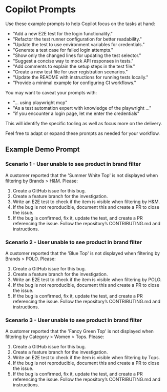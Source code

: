 # Copilot Prompts

Use these example prompts to help Copilot focus on the tasks at hand:

- "Add a new E2E test for the login functionality."
- "Refactor the test runner configuration for better readability."
- "Update the test to use environment variables for credentials."
- "Generate a test case for failed login attempts."
- "Show only the changed lines for updating the test selector."
- "Suggest a concise way to mock API responses in tests."
- "Add comments to explain the setup steps in the test file."
- "Create a new test file for user registration scenarios."
- "Update the README with instructions for running tests locally."
- "Provide a minimal example for configuring CI workflows."

You may want to caveat your prompts with:

- "... using playwright mcp"
- "As a test automation expert with knowledge of the playwright ..."
- "if you encounter a login page, let me enter the credentials"

This will identify the specific tooling as well as focus more on the delivery.

Feel free to adapt or expand these prompts as needed for your workflow.

## Example Demo Prompt

### Scenario 1 - User unable to see product in brand filter

A customer reported that the 'Summer White Top' is not displayed when filtering by Brands > H&M.
Please:

1. Create a GitHub issue for this bug.
2. Create a feature branch for the investigation.
3. Write an E2E test to check if the item is visible when filtering by H&M.
4. If the bug is not reproducible, document this and create a PR to close the issue.
5. If the bug is confirmed, fix it, update the test, and create a PR referencing the issue. Follow the repository’s CONTRIBUTING.md and instructions.

### Scenario 2 - User unable to see product in brand filter

A customer reported that the 'Blue Top' is not displayed when filtering by Brands > POLO.
Please:

1. Create a GitHub issue for this bug.
2. Create a feature branch for the investigation.
3. Write an E2E test to check if the item is visible when filtering by POLO.
4. If the bug is not reproducible, document this and create a PR to close the issue.
5. If the bug is confirmed, fix it, update the test, and create a PR referencing the issue. Follow the repository’s CONTRIBUTING.md and instructions.

### Scenario 3 - User unable to see product in brand filter

A customer reported that the 'Fancy Green Top' is not displayed when filtering by Category > Women > Tops.
Please:

1. Create a GitHub issue for this bug.
2. Create a feature branch for the investigation.
3. Write an E2E test to check if the item is visible when filtering by Tops.
4. If the bug is not reproducible, document this and create a PR to close the issue.
5. If the bug is confirmed, fix it, update the test, and create a PR referencing the issue. Follow the repository’s CONTRIBUTING.md and instructions.
